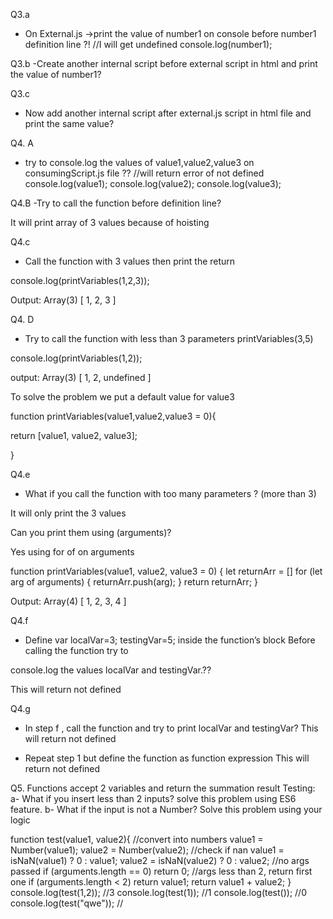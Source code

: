 Q3.a
- On External.js ->print the value of number1 on console before number1 definition line ?!
//I will get undefined
console.log(number1);

Q3.b
-Create another internal script before external script in html and print the value of number1?

<script>
//I will get number1 is not defined
console.log(number1);
</script>
<script src="./External.js"></script>


Q3.c
- Now add another internal script after external.js script in html file and print the same value?
<script src="./External.js"></script>
<script>
//I will get value of number1 (6)
console.log(number1);
</script>


Q4. A
- try to console.log the values of value1,value2,value3 on consumingScript.js file ??
//will return error of not defined
console.log(value1);
console.log(value2);
console.log(value3);


Q4.B
-Try to call the function before definition line?

It will print array of 3 values because of hoisting

Q4.c
- Call the function with 3 values then print the return

console.log(printVariables(1,2,3));

Output: Array(3) [ 1, 2, 3 ]

Q4. D
- Try to call the function with less than 3 parameters printVariables(3,5) 

console.log(printVariables(1,2));

output: Array(3) [ 1, 2, undefined ]

To solve the problem we put a default value for value3

function printVariables(value1,value2,value3 = 0){

return [value1, value2, value3];

}

Q4.e
- What if you call the function with too many parameters ? (more than 3)

It will only print the 3 values

Can you print them using (arguments)?

Yes using for of on arguments

function printVariables(value1, value2, value3 = 0) {
    let returnArr = []
    for (let arg of arguments) {
        returnArr.push(arg);
    }
    return returnArr;
}

Output: Array(4) [ 1, 2, 3, 4 ]

Q4.f
- Define var localVar=3; testingVar=5; inside the function’s block Before calling the function try to 

console.log the values localVar and testingVar.??

This will return not defined

Q4.g
- In step f , call the function and try to print localVar and testingVar?
This will return not defined

- Repeat step 1 but define the function as function expression
This will return not defined

Q5.
Functions accept 2 variables and return the summation result Testing: a- What if you insert less than 2 
inputs? solve this problem using ES6 feature. b- What if the input is not a Number? Solve this problem 
using your logic

function test(value1, value2){
    //convert into numbers
    value1 = Number(value1);
    value2 = Number(value2);
    //check if nan
    value1 = isNaN(value1) ? 0 : value1;
    value2 = isNaN(value2) ? 0 : value2;
    //no args passed
    if (arguments.length == 0) return 0;
    //args less than 2, return first one
    if (arguments.length < 2) return value1;
    return value1 + value2;
}
console.log(test(1,2)); //3
console.log(test(1)); //1
console.log(test()); //0
console.log(test("qwe")); //